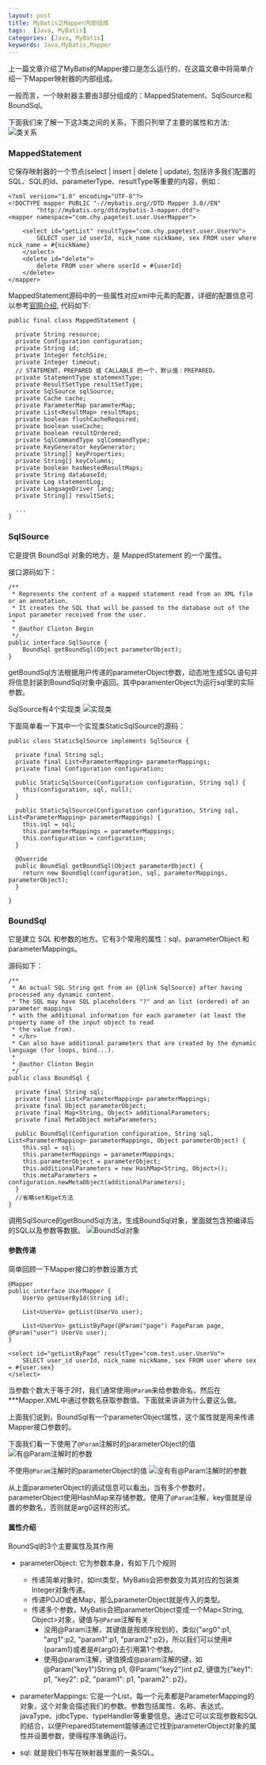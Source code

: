 ```yaml
---
layout: post
title: MyBatis之Mapper内部组成
tags:  [Java, MyBatis]
categories: [Java, MyBatis]
keywords: Java,MyBatis,Mapper
---
```



上一篇文章介绍了MyBatis的Mapper接口是怎么运行的，在这篇文章中将简单介绍一下Mapper映射器的内部组成。




一般而言，一个映射器主要由3部分组成的：MappedStatement、SqlSource和BoundSql。

下面我们来了解一下这3类之间的关系，下图只列举了主要的属性和方法:
![类关系](https://i.loli.net/2018/06/09/5b1bb83300a8c.png)

### MappedStatement  
它保存映射器的一个节点(select \| insert \| delete \| update), 包括许多我们配置的 SQL、SQL的id、parameterType、resultType等重要的内容，例如：
```
<?xml version="1.0" encoding="UTF-8"?>
<!DOCTYPE mapper PUBLIC "-//mybatis.org//DTD Mapper 3.0//EN"
        "http://mybatis.org/dtd/mybatis-3-mapper.dtd">
<mapper namespace="com.chy.pagetest.user.UserMapper">

    <select id="getList" resultType="com.chy.pagetest.user.UserVo">
        SELECT user_id userId, nick_name nickName, sex FROM user where nick_name = #{nickName}
    </select>
    <delete id="delete">
        delete FROM user where userId = #{userId}
    </delete>
</mapper>
```

MappedStatement源码中的一些属性对应xml中元素的配置，详细的配置信息可以参考[官网介绍](http://www.mybatis.org/mybatis-3/zh/sqlmap-xml.html#), 代码如下:
```
public final class MappedStatement {

  private String resource;
  private Configuration configuration;
  private String id;
  private Integer fetchSize;
  private Integer timeout;
  // STATEMENT，PREPARED 或 CALLABLE 的一个，默认值：PREPARED。
  private StatementType statementType;
  private ResultSetType resultSetType;
  private SqlSource sqlSource;
  private Cache cache;
  private ParameterMap parameterMap;
  private List<ResultMap> resultMaps;
  private boolean flushCacheRequired;
  private boolean useCache;
  private boolean resultOrdered;
  private SqlCommandType sqlCommandType;
  private KeyGenerator keyGenerator;
  private String[] keyProperties;
  private String[] keyColumns;
  private boolean hasNestedResultMaps;
  private String databaseId;
  private Log statementLog;
  private LanguageDriver lang;
  private String[] resultSets;

  ...
}
```

### SqlSource  
它是提供 BoundSql 对象的地方，是 MappedStatement 的一个属性。
  
接口源码如下：
```
/**
 * Represents the content of a mapped statement read from an XML file or an annotation. 
 * It creates the SQL that will be passed to the database out of the input parameter received from the user.
 *
 * @author Clinton Begin
 */
public interface SqlSource {
    BoundSql getBoundSql(Object parameterObject);
}
```
getBoundSql方法根据用户传递的parameterObject参数，动态地生成SQL语句并将信息封装到BoundSql对象中返回。其中paramenterObject为运行sql里的实际参数。

SqlSource有4个实现类
![实现类](https://i.loli.net/2018/06/10/5b1d41668c966.png)

下面简单看一下其中一个实现类StaticSqlSource的源码：
```
public class StaticSqlSource implements SqlSource {

  private final String sql;
  private final List<ParameterMapping> parameterMappings;
  private final Configuration configuration;

  public StaticSqlSource(Configuration configuration, String sql) {
    this(configuration, sql, null);
  }

  public StaticSqlSource(Configuration configuration, String sql, List<ParameterMapping> parameterMappings) {
    this.sql = sql;
    this.parameterMappings = parameterMappings;
    this.configuration = configuration;
  }

  @Override
  public BoundSql getBoundSql(Object parameterObject) {
    return new BoundSql(configuration, sql, parameterMappings, parameterObject);
  }

}
```

### BoundSql  
它是建立 SQL 和参数的地方。它有3个常用的属性：sql、parameterObject 和 parameterMappings。

源码如下：
```
/**
 * An actual SQL String got from an {@link SqlSource} after having processed any dynamic content.
 * The SQL may have SQL placeholders "?" and an list (ordered) of an parameter mappings 
 * with the additional information for each parameter (at least the property name of the input object to read 
 * the value from). 
 * </br>
 * Can also have additional parameters that are created by the dynamic language (for loops, bind...).
 *
 * @author Clinton Begin
 */
public class BoundSql {

  private final String sql;
  private final List<ParameterMapping> parameterMappings;
  private final Object parameterObject;
  private final Map<String, Object> additionalParameters;
  private final MetaObject metaParameters;

  public BoundSql(Configuration configuration, String sql, List<ParameterMapping> parameterMappings, Object parameterObject) {
    this.sql = sql;
    this.parameterMappings = parameterMappings;
    this.parameterObject = parameterObject;
    this.additionalParameters = new HashMap<String, Object>();
    this.metaParameters = configuration.newMetaObject(additionalParameters);
  }
  //省略set和get方法
}
```

调用SqlSource的getBoundSql方法，生成BoundSql对象，里面就包含预编译后的SQL以及参数等数据。
![BoundSql对象](https://i.loli.net/2018/06/10/5b1d42c6a2ac0.png)

#### 参数传递
简单回顾一下Mapper接口的参数设置方式
```
@Mapper
public interface UserMapper {
    UserVo getUserById(String id);

    List<UserVo> getList(UserVo user);

    List<UserVo> getListByPage(@Param("page") PageParam page, @Param("user") UserVo user);
}
```

```
<select id="getListByPage" resultType="com.test.user.UserVo">
    SELECT user_id userId, nick_name nickName, sex FROM user where sex = #{user.sex}
</select>
```

当参数个数大于等于2时，我们通常使用`@Param`来给参数命名，然后在***Mapper.XML中通过参数名获取参数值。下面就来讲讲为什么要这么做。 

上面我们说到，BoundSql有一个parameterObject属性，这个属性就是用来传递Mapper接口参数的。  

下面我们看一下使用了`@Param`注解时的parameterObject的值  
![有@Param注解时的参数](https://i.loli.net/2018/06/09/5b1bd18e166d1.png)

不使用`@Param`注解时的parameterObject的值
![没有有@Param注解时的参数](https://i.loli.net/2018/06/09/5b1bcbe52816a.png)

从上面parameterObject的调试信息可以看出，当有多个参数时，parameterObject使用HashMap来存储参数。使用了`@Param`注解，key值就是设置的参数名，否则就是arg0这样的形式。


#### 属性介绍

BoundSql的3个主要属性及其作用

* parameterObject: 它为参数本身，有如下几个规则
  * 传递简单对象时，如int类型，MyBatis会把参数变为其对应的包装类Integer对象传递。
  * 传递POJO或者Map，那么parameterObject就是传入的类型。
  * 传递多个参数，MyBatis会把parameterObject变成一个Map<String, Object>对象，键值与`@Param`注解有关
     * 没用@Param注解，其键值是按顺序规划的，类似{"arg0":p1, "arg1":p2, "param1":p1, "param2":p2}，所以我们可以使用#{param1}或者是#{arg0}去引用第1个参数。
     * 使用@param注解，键值换成@param注解的键，如@Param("key1")String p1, @Param("key2")int p2, 键值为{"key1": p1, "key2": p2, "param1": p1, "param2": p2}。
    
* parameterMappings: 它是一个List，每一个元素都是ParameterMapping的对象，这个对象会描述我们的参数。参数包括属性、名称、表达式、javaType、jdbcType、typeHandler等重要信息。通过它可以实现参数和SQL的结合，以便PreparedStatement能够通过它找到parameterObject对象的属性并设置参数，使得程序准确运行。

* sql: 就是我们书写在映射器里面的一条SQL。